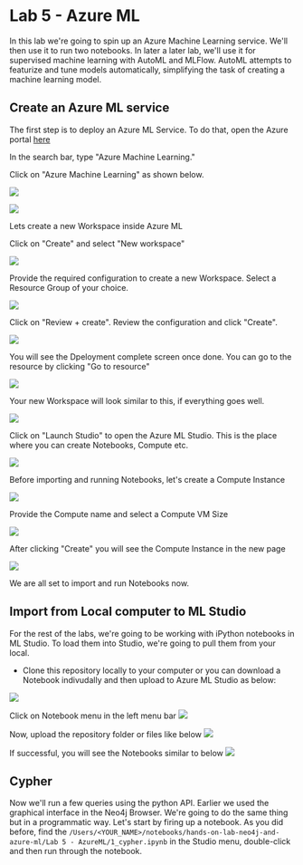 # Lab 5 - Azure ML
In this lab we're going to spin up an Azure Machine Learning service.  We'll then use it to run two notebooks.  In later a later lab, we'll use it for supervised machine learning with AutoML and MLFlow.  AutoML attempts to featurize and tune models automatically, simplifying the task of creating a machine learning model.

## Create an Azure ML service
The first step is to deploy an Azure ML Service.  To do that, open the Azure portal [here](https://portal.azure.com)

In the search bar, type "Azure Machine Learning."

Click on "Azure Machine Learning" as shown below.

![](images/01-search.png)

![](images/02-azure-ml.png)

Lets create a new Workspace inside Azure ML

Click on "Create" and select "New workspace"

![](images/03-new-ws.png)

Provide the required configuration to create a new Workspace.
Select a Resource Group of your choice.

![](images/04-ws-config.png)

Click on "Review + create". 
Review the configuration and click "Create".

![](images/05-review.png)

You will see the Dpeloyment complete screen once done.
You can go to the resource by clicking "Go to resource"

![](images/06-complete.png)

Your new Workspace will look similar to this, if everything goes well.

![](images/07-new-ws.png)

Click on "Launch Studio" to open the Azure ML Studio. This is the place where you can create Notebooks, Compute etc.

![](images/08-ml-studio.png)

Before importing and running Notebooks, let's create a Compute Instance

![](images/09-compute.png)

Provide the Compute name and select a Compute VM Size

![](images/10-new-compute.png)

After clicking "Create" you will see the Compute Instance in the new page

![](images/11-compute-done.png)

We are all set to import and run Notebooks now.

## Import from Local computer to ML Studio
For the rest of the labs, we're going to be working with iPython notebooks in ML Studio.  To load them into Studio, we're going to pull them from your local.

- Clone this repository locally to your computer or you can download a Notebook indivudally and then upload to Azure ML Studio as below:

![](images/12-azure-ml.png)

Click on Notebook menu in the left menu bar
![](images/13-notebook-menu.png)

Now, upload the repository folder or files like below
![](images/14-upload-folder.png)

If successful, you will see the Notebooks similar to below
![](images/15-notebooks-uploaded.png)


## Cypher
Now we'll run a few queries using the python API.  Earlier we used the graphical interface in the Neo4j Browser.  We're going to do the same thing but in a programmatic way.  Let's start by firing up a notebook.  As you did before, find the `/Users/<YOUR_NAME>/notebooks/hands-on-lab-neo4j-and-azure-ml/Lab 5 - AzureML/1_cypher.ipynb` in the Studio menu, double-click and then run through the notebook.
